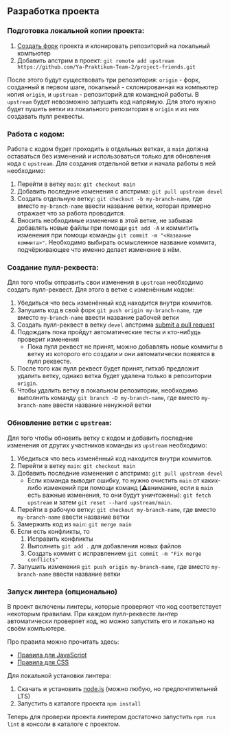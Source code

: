 ## Разработка проекта

[fork]: https://github.com/Ya-Praktikum-Team-2/test-teamwork/fork
[pr]: https://github.com/Ya-Praktikum-Team-2/test-teamwork/compare
[node]: https://nodejs.org/ru/
[js-style]: https://github.com/airbnb/javascript
[css-style]: https://github.com/stylelint/stylelint-config-standard


### Подготовка локальной копии проекта:

1. [Создать форк][fork] проекта и клонировать репозиторий на локальный компьютер
1. Добавить апстрим в проект: `git remote add upstream https://github.com/Ya-Praktikum-Team-2/project-friends.git`

После этого будут существовать три репозитория: `origin` - форк, созданный в первом шаге, локальный - склонированная на компьютер копия `origin`,  и `upstream` - репозиторий для командной работы. В `upstream` будет невозможно запушить код напрямую. Для этого нужно будет пушить ветки из локального репозитория в `origin` и из них создавать пулл реквесты.

### Работа с кодом:

Работа с кодом будет проходить в отдельных ветках, а `main` должна оставаться без изменений и использоваться только для обновления кода с `upstream`. Для создания отдельной ветки и начала работы в ней необходимо:

1. Перейти в ветку `main`: `git checkout main`
1. Добавить последние изменения с апстрима: `git pull upstream devel`
1. Создать отдельную ветку: `git checkout -b my-branch-name`, где вместо `my-branch-name` ввести название ветки, которая примерно отражает что за работа проводится.
1. Вносить необходимые изменения в этой ветке, не забывая добавлять новые файлы при помощи `git add -A` и коммитить изменения при помощи команды `git commit -m "<Название коммита>"`. Необходимо выбирать осмысленное название коммита, подчёркивающее что именно делает изменение в нём.

### Создание пулл-реквеста:
Для того чтобы отправить свои изменения в `upstream` необходимо создать пулл-реквест. Для этого в ветке с изменённым кодом:

1. Убедиться что весь изменённый код находится внутри коммитов.
1. Запушить код в свой форк `git push origin my-branch-name`, где вместо `my-branch-name` ввести название рабочей ветки
1. Создать пулл-реквест в ветку `devel` апстрима [submit a pull request][pr]
1. Подождать пока пройдут автоматические тесты и кто-нибудь проверит изменения
    * Пока пулл реквест не принят, можно добавлять новые коммиты в ветку из которого его создали и они автоматически появятся в пулл реквесте.
1. После того как пулл реквест будет принят, гитхаб предложит удалить ветку, однако ветка будет удалена только в репозитории `origin`.
1. Чтобы удалить ветку в локальном репозитории, необходимо выполнить команду `git branch -D my-branch-name`, где вместо `my-branch-name` ввести название ненужной ветки

### Обновление ветки с `upstream`:
Для того чтобы обновить ветку с кодом и добавить последние изменения от других участников команды из `upstream` необходимо:

1. Убедиться что весь изменённый код находится внутри коммитов.
1. Перейти в ветку `main`: `git checkout main`
1. Добавить последние изменения с апстрима: `git pull upstream devel`
    * Если команда выводит ошибку, то нужно очистить `main` от каких-либо изменений при помощи команд (⚠️внимание, если в `main` есть важные изменения, то они будут уничтожены): `git fetch upstream` и затем `git reset --hard upstream/main`.
1. Перейти в рабочую ветку: `git checkout my-branch-name`, где вместо `my-branch-name` ввести название ветки
1. Замержить код из `main`: `git merge main`
1. Если есть конфликты, то
    1. Исправить конфликты
    1. Выполнить `git add .` для добавления новых файлов
    1. Создать коммит с исправлением `git commit -m "Fix merge conflicts"`
1. Запушить изменения `git push origin my-branch-name`, где вместо `my-branch-name` ввести название ветки

### Запуск линтера (опционально)

В проект включены линтеры, которые проверяют что код соответствует некоторым правилам. При каждом пулл-реквесте линтер автоматически проверяет код, но можно запустить его и локально на своём компьютере.

Про правила можно прочитать здесь:

* [Правила для JavaScript][js-style]
* [Правила для CSS][css-style]


Для локальной установки линтера:

1. Скачать и установить [node.js][node] (можно любую, но предпочтительней LTS)
1. Запустить в каталоге проекта `npm install`

Теперь для проверки проекта линтером достаточно запустить `npm run lint` в консоли в каталоге с проектом.

